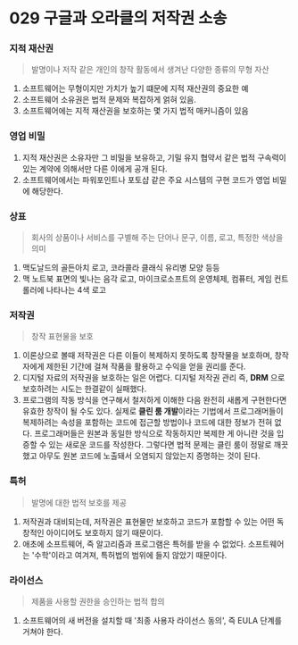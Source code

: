 # 029 구글과 오라클의 저작권 소송 

### 지적 재산권 
> 발명이나 저작 같은 개인의 창작 활동에서 생겨난 다양한 종류의 무형 자산 

1. 소프트웨어는 무형이지만 가치가 높기 떄문에 지적 재산권의 중요한 예 
2. 소프트웨어 소유권은 법적 문제와 복잡하게 얽혀 있음. 
3. 소프트웨어에는 지적 재산권을 보호하는 몇 가지 법적 매커니즘이 있음 

### 영업 비밀 
1. 지적 재산권은 소유자만 그 비밀을 보유하고, 기밀 유지 협약서 같은 법적 구속력이 있는 계약에 의해서만 다른 이에게 공개 된다. 
2. 소프트웨어에서는 파워포인트나 포토샵 같은 주요 시스템의 구현 코드가 영업 비밀에 해당한다. 

### 상표 
> 회사의 상품이나 서비스를 구별해 주는 단어나 문구, 이름, 로고, 특정한 색상을 의미 

1. 맥도날드의 골든아치 로고, 코라콜라 클래식 유리병 모양 등등 
2. 맥 노트북 표면의 빛나는 음각 로고, 마이크로소프트의 운영체제, 컴퓨터, 게임 컨트롤러에 나타나는 4색 로고 

### 저작권
> 창작 표현물을 보호 

1. 이론상으로 볼때 저작권은 다른 이들이 복제하지 못하도록 창작물을 보호하며, 창작자에게 제한된 기간에 걸쳐 작품을 활용하고 수익을 얻을 권리를 준다. 
2. 디지털 자료의 저작권을 보호하는 일은 어렵다. 디지털 저작권 관리 즉, **DRM** 으로 보호하려는 시도는 한결같이 실패했다. 
3. 프로그램의 작동 방식을 연구해서 철저하게 이해한 다음 완전히 새롭게 구현한다면 유효한 창작이 될 수도 있다. 실제로 **클린 룸 개발**이라는 기법에서 프로그래머들이 복제하려는 속성을 포함하는 코드에 접근할 방법이나 코드에 대한 정보가 전혀 없다. 프로그래머들은 원본과 동일한 방식으로 작동하지만 복제한 게 아니란 것을 입증할 수 있는 새로운 코드를 작성한다. 그렇다면 법적 문제는 클린 룸이 정말로 깨끗했고 아무도 원본 코드에 노출돼서 오염되지 않았는지 증명하는 것이 된다. 

### 특허 
> 발명에 대한 법적 보호를 제공 

1. 저작권과 대비되는데, 저작권은 표현물만 보호하고 코드가 포함할 수 있는 어떤 독창적인 아이디어도 보호하지 않기 때문이다. 
2. 애초에 소프트웨어, 즉 알고리즘과 프로그램은 특허를 받을 수 없었다. 소프트웨어는 '수학'이라고 여겨져, 특허법의 범위에 들지 않았기 때문이다. 

### 라이선스
> 제품을 사용할 권한을 승인하는 법적 합의 

1. 소프트웨어의 새 버전을 설치할 때 '최종 사용자 라이선스 동의', 즉 EULA 단계를 거쳐야 한다. 